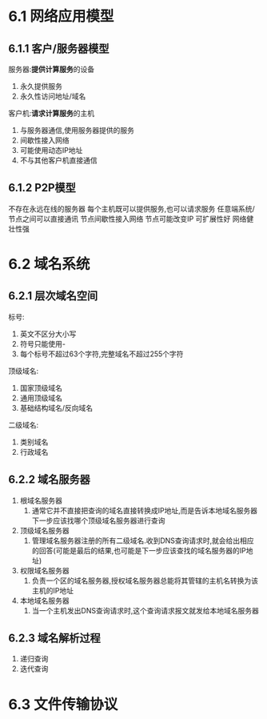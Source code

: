 # 6.1 网络应用模型

## 6.1.1 客户/服务器模型

服务器:**提供计算服务**的设备
1. 永久提供服务
2. 永久性访问地址/域名

客户机:**请求计算服务**的主机
1. 与服务器通信,使用服务器提供的服务
2. 间歇性接入网络
3. 可能使用动态IP地址
4. 不与其他客户机直接通信

## 6.1.2 P2P模型

不存在永远在线的服务器
每个主机既可以提供服务,也可以请求服务
任意端系统/节点之间可以直接通讯
节点间歇性接入网络
节点可能改变IP
可扩展性好
网络健壮性强

# 6.2 域名系统

## 6.2.1 层次域名空间

标号:
1. 英文不区分大小写
2. 符号只能使用-
3. 每个标号不超过63个字符,完整域名不超过255个字符

顶级域名:
1. 国家顶级域名
2. 通用顶级域名
3. 基础结构域名/反向域名

二级域名:
1. 类别域名
2. 行政域名

## 6.2.2 域名服务器

1. 根域名服务器
   1. 通常它并不直接把查询的域名直接转换成IP地址,而是告诉本地域名服务器下一步应该找哪个顶级域名服务器进行查询
2. 顶级域名服务器
   1. 管理域名服务器注册的所有二级域名.收到DNS查询请求时,就会给出相应的回答(可能是最后的结果,也可能是下一步应该查找的域名服务器的IP地址)
3. 权限域名服务器
   1. 负责一个区的域名服务器,授权域名服务器总能将其管辖的主机名转换为该主机的IP地址
4. 本地域名服务器
   1. 当一个主机发出DNS查询请求时,这个查询请求报文就发给本地域名服务器

## 6.2.3 域名解析过程

1. 递归查询
2. 迭代查询

# 6.3 文件传输协议